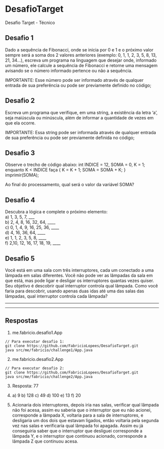 # DesafioTarget
Desafio Target - Técnico

## Desafio 1
Dado a sequência de Fibonacci, onde se inicia por 0 e 1 e o próximo valor sempre será a soma dos 2 valores anteriores (exemplo: 0, 1, 1, 2, 3, 5, 8, 13, 21, 34...), escreva um programa na linguagem que desejar onde, informado um número, ele calcule a sequência de Fibonacci e retorne uma mensagem avisando se o número informado pertence ou não a sequência.

IMPORTANTE: Esse número pode ser informado através de qualquer entrada de sua preferência ou pode ser previamente definido no código;

## Desafio 2
Escreva um programa que verifique, em uma string, a existência da letra ‘a’, seja maiúscula ou minúscula, além de informar a quantidade de vezes em que ela ocorre.

IMPORTANTE: Essa string pode ser informada através de qualquer entrada de sua preferência ou pode ser previamente definida no código;

## Desafio 3
Observe o trecho de código abaixo: int INDICE = 12, SOMA = 0, K = 1; enquanto K < INDICE faça { K = K + 1; SOMA = SOMA + K; } imprimir(SOMA);

Ao final do processamento, qual será o valor da variável SOMA?

## Desafio 4
Descubra a lógica e complete o próximo elemento: <br>
a) 1, 3, 5, 7, ___ <br>
b) 2, 4, 8, 16, 32, 64, ____ <br>
c) 0, 1, 4, 9, 16, 25, 36, ____ <br>
d) 4, 16, 36, 64, ____ <br>
e) 1, 1, 2, 3, 5, 8, ____ <br>
f) 2,10, 12, 16, 17, 18, 19, ____


## Desafio 5
Você está em uma sala com três interruptores, cada um conectado a uma lâmpada em salas diferentes. Você não pode ver as lâmpadas da sala em que está, mas pode ligar e desligar os interruptores quantas vezes quiser. Seu objetivo é descobrir qual interruptor controla qual lâmpada. Como você faria para descobrir, usando apenas duas idas até uma das salas das lâmpadas, qual interruptor controla cada lâmpada?  

---
---

## Respostas

1. me.fabricio.desafio1.App
```
// Para executar desafio 1:
git clone https://github.com/FabricioLopees/DesafioTarget.git
java src/me/fabricio/challenge1/App.java
```

2. me.fabricio.desafio2.App
```
// Para executar desafio 2:
git clone https://github.com/FabricioLopees/DesafioTarget.git
java src/me/fabricio/challenge2/App.java
```

3. Resposta: 77

4. a) 9 b) 128 c) 49 d) 100 e) 13 f) 20

5. Acionaria dois interruptores, depois iria nas salas, verificar qual lâmpada não foi acesa, assim eu saberia que o interruptor que eu não acionei, corresponde a lâmpada X, voltaria para a sala de interruptores, e desligaria um dos dois que estavam ligados, então voltaria pela segunda vez nas salas e verificaria qual lâmpada foi apagada. Assim eu já conseguiria saber que o interruptor que desliguei corresponde a lâmpada Y, e o interruptor que continuou acionado, corresponde a lâmpada Z que continuou acesa.
